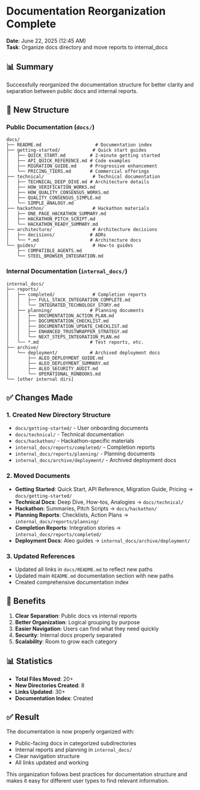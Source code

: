 # Documentation Reorganization Complete

**Date**: June 22, 2025 (12:45 AM)  
**Task**: Organize docs directory and move reports to internal_docs

## 📊 Summary

Successfully reorganized the documentation structure for better clarity and separation between public docs and internal reports.

## 📁 New Structure

### Public Documentation (`docs/`)
```
docs/
├── README.md                    # Documentation index
├── getting-started/            # Quick start guides
│   ├── QUICK_START.md         # 2-minute getting started
│   ├── API_QUICK_REFERENCE.md # Code examples
│   ├── MIGRATION_GUIDE.md     # Progressive enhancement
│   └── PRICING_TIERS.md       # Commercial offerings
├── technical/                  # Technical documentation
│   ├── TECHNICAL_DEEP_DIVE.md # Architecture details
│   ├── HOW_VERIFICATION_WORKS.md
│   ├── HOW_QUALITY_CONSENSUS_WORKS.md
│   ├── QUALITY_CONSENSUS_SIMPLE.md
│   └── SIMPLE_ANALOGY.md
├── hackathon/                  # Hackathon materials
│   ├── ONE_PAGE_HACKATHON_SUMMARY.md
│   ├── HACKATHON_PITCH_SCRIPT.md
│   └── HACKATHON_READY_SUMMARY.md
├── architecture/               # Architecture decisions
│   ├── decisions/             # ADRs
│   └── *.md                   # Architecture docs
└── guides/                     # How-to guides
    ├── COMPATIBLE_AGENTS.md
    └── STEEL_BROWSER_INTEGRATION.md
```

### Internal Documentation (`internal_docs/`)
```
internal_docs/
├── reports/
│   ├── completed/              # Completion reports
│   │   ├── FULL_STACK_INTEGRATION_COMPLETE.md
│   │   └── INTEGRATED_TECHNOLOGY_STORY.md
│   ├── planning/              # Planning documents
│   │   ├── DOCUMENTATION_ACTION_PLAN.md
│   │   ├── DOCUMENTATION_CHECKLIST.md
│   │   ├── DOCUMENTATION_UPDATE_CHECKLIST.md
│   │   ├── ENHANCED_TRUSTWRAPPER_STRATEGY.md
│   │   └── NEXT_STEPS_INTEGRATION_PLAN.md
│   └── *.md                   # Test reports, etc.
├── archive/
│   └── deployment/            # Archived deployment docs
│       ├── ALEO_DEPLOYMENT_GUIDE.md
│       ├── ALEO_DEPLOYMENT_SUMMARY.md
│       ├── ALEO_SECURITY_AUDIT.md
│       └── OPERATIONAL_RUNBOOKS.md
└── [other internal dirs]
```

## ✅ Changes Made

### 1. Created New Directory Structure
- `docs/getting-started/` - User onboarding documents
- `docs/technical/` - Technical documentation
- `docs/hackathon/` - Hackathon-specific materials
- `internal_docs/reports/completed/` - Completion reports
- `internal_docs/reports/planning/` - Planning documents
- `internal_docs/archive/deployment/` - Archived deployment docs

### 2. Moved Documents
- **Getting Started**: Quick Start, API Reference, Migration Guide, Pricing → `docs/getting-started/`
- **Technical Docs**: Deep Dive, How-tos, Analogies → `docs/technical/`
- **Hackathon**: Summaries, Pitch Scripts → `docs/hackathon/`
- **Planning Reports**: Checklists, Action Plans → `internal_docs/reports/planning/`
- **Completion Reports**: Integration stories → `internal_docs/reports/completed/`
- **Deployment Docs**: Aleo guides → `internal_docs/archive/deployment/`

### 3. Updated References
- Updated all links in `docs/README.md` to reflect new paths
- Updated main `README.md` documentation section with new paths
- Created comprehensive documentation index

## 🎯 Benefits

1. **Clear Separation**: Public docs vs internal reports
2. **Better Organization**: Logical grouping by purpose
3. **Easier Navigation**: Users can find what they need quickly
4. **Security**: Internal docs properly separated
5. **Scalability**: Room to grow each category

## 📊 Statistics

- **Total Files Moved**: 20+
- **New Directories Created**: 8
- **Links Updated**: 30+
- **Documentation Index**: Created

## ✅ Result

The documentation is now properly organized with:
- Public-facing docs in categorized subdirectories
- Internal reports and planning in `internal_docs/`
- Clear navigation structure
- All links updated and working

This organization follows best practices for documentation structure and makes it easy for different user types to find relevant information.